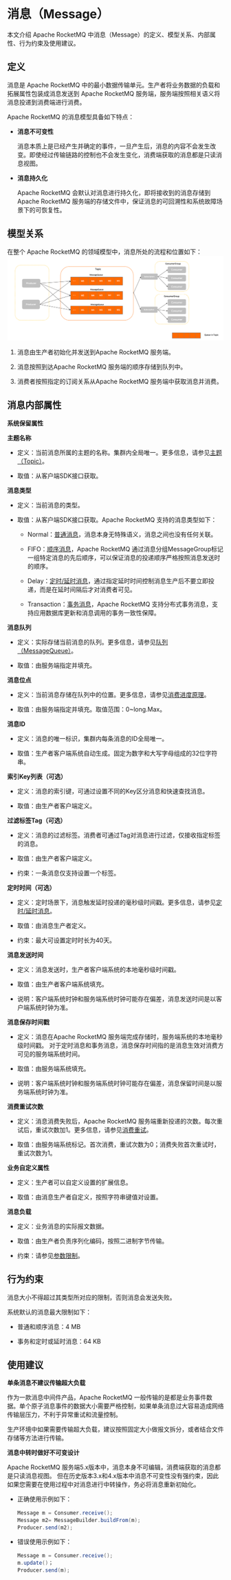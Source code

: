 # 消息（Message） 

本文介绍 Apache RocketMQ 中消息（Message）的定义、模型关系、内部属性、行为约束及使用建议。

## 定义 


消息是 Apache RocketMQ 中的最小数据传输单元。生产者将业务数据的负载和拓展属性包装成消息发送到 Apache RocketMQ 服务端，服务端按照相关语义将消息投递到消费端进行消费。



Apache RocketMQ 的消息模型具备如下特点：

* **消息不可变性**

  消息本质上是已经产生并确定的事件，一旦产生后，消息的内容不会发生改变。即使经过传输链路的控制也不会发生变化，消费端获取的消息都是只读消息视图。

  

* **消息持久化**

  Apache RocketMQ 会默认对消息进行持久化，即将接收到的消息存储到 Apache RocketMQ 服务端的存储文件中，保证消息的可回溯性和系统故障场景下的可恢复性。

  

## 模型关系

在整个 Apache RocketMQ 的领域模型中，消息所处的流程和位置如下：![消息](../picture/v5/archiforqueue.png)

1. 消息由生产者初始化并发送到Apache RocketMQ 服务端。

2. 消息按照到达Apache RocketMQ 服务端的顺序存储到队列中。

3. 消费者按照指定的订阅关系从Apache RocketMQ 服务端中获取消息并消费。




## 消息内部属性 

**系统保留属性**

**主题名称**

* 定义：当前消息所属的主题的名称。集群内全局唯一。更多信息，请参见[主题（Topic）](./02topic.md)。

* 取值：从客户端SDK接口获取。




**消息类型**

* 定义：当前消息的类型。

* 取值：从客户端SDK接口获取。Apache RocketMQ 支持的消息类型如下：
  * Normal：[普通消息](../04-featureBehavior/01normalmessage.md)，消息本身无特殊语义，消息之间也没有任何关联。
  
  * FIFO：[顺序消息](../04-featureBehavior/03fifomessage.md)，Apache RocketMQ 通过消息分组MessageGroup标记一组特定消息的先后顺序，可以保证消息的投递顺序严格按照消息发送时的顺序。
  
  * Delay：[定时/延时消息](../04-featureBehavior/02delaymessage.md)，通过指定延时时间控制消息生产后不要立即投递，而是在延时间隔后才对消费者可见。
  
  * Transaction：[事务消息](../04-featureBehavior/04transactionmessage.md)，Apache RocketMQ 支持分布式事务消息，支持应用数据库更新和消息调用的事务一致性保障。
  

  




**消息队列**

* 定义：实际存储当前消息的队列。更多信息，请参见[队列（MessageQueue）](./03messagequeue.md)。

* 取值：由服务端指定并填充。




**消息位点**

* 定义：当前消息存储在队列中的位置。更多信息，请参见[消费进度原理](../04-featureBehavior/09consumerprogress.md)。

* 取值：由服务端指定并填充。取值范围：0\~long.Max。




**消息ID**

* 定义：消息的唯一标识，集群内每条消息的ID全局唯一。

* 取值：生产者客户端系统自动生成。固定为数字和大写字母组成的32位字符串。




**索引Key列表（可选）**

* 定义：消息的索引键，可通过设置不同的Key区分消息和快速查找消息。

* 取值：由生产者客户端定义。




**过滤标签Tag（可选）**

* 定义：消息的过滤标签。消费者可通过Tag对消息进行过滤，仅接收指定标签的消息。

* 取值：由生产者客户端定义。

* 约束：一条消息仅支持设置一个标签。




**定时时间（可选）**

* 定义：定时场景下，消息触发延时投递的毫秒级时间戳。更多信息，请参见[定时/延时消息](../04-featureBehavior/02delaymessage.md)。

* 取值：由消息生产者定义。

* 约束：最大可设置定时时长为40天。




**消息发送时间**

* 定义：消息发送时，生产者客户端系统的本地毫秒级时间戳。

* 取值：由生产者客户端系统填充。

* 说明：客户端系统时钟和服务端系统时钟可能存在偏差，消息发送时间是以客户端系统时钟为准。




**消息保存时间戳**

* 定义：消息在Apache RocketMQ 服务端完成存储时，服务端系统的本地毫秒级时间戳。 对于定时消息和事务消息，消息保存时间指的是消息生效对消费方可见的服务端系统时间。
  

* 取值：由服务端系统填充。

* 说明：客户端系统时钟和服务端系统时钟可能存在偏差，消息保留时间是以服务端系统时钟为准。




**消费重试次数**

* 定义：消息消费失败后，Apache RocketMQ 服务端重新投递的次数。每次重试后，重试次数加1。更多信息，请参见[消费重试](../04-featureBehavior/10consumerretrypolicy.md)。

* 取值：由服务端系统标记。首次消费，重试次数为0；消费失败首次重试时，重试次数为1。




**业务自定义属性**


* 定义：生产者可以自定义设置的扩展信息。

* 取值：由消息生产者自定义，按照字符串键值对设置。




**消息负载**

* 定义：业务消息的实际报文数据。

* 取值：由生产者负责序列化编码，按照二进制字节传输。

* 约束：请参见[参数限制](../01-introduction/03limits.md)。




## 行为约束 


消息大小不得超过其类型所对应的限制，否则消息会发送失败。

系统默认的消息最大限制如下：

* 普通和顺序消息：4 MB

* 事务和定时或延时消息：64 KB




## 使用建议 


**单条消息不建议传输超大负载**

作为一款消息中间件产品，Apache RocketMQ 一般传输的是都是业务事件数据。单个原子消息事件的数据大小需要严格控制，如果单条消息过大容易造成网络传输层压力，不利于异常重试和流量控制。

生产环境中如果需要传输超大负载，建议按照固定大小做报文拆分，或者结合文件存储等方法进行传输。

**消息中转时做好不可变设计**

Apache RocketMQ 服务端5.x版本中，消息本身不可编辑，消费端获取的消息都是只读消息视图。
但在历史版本3.x和4.x版本中消息不可变性没有强约束，因此如果您需要在使用过程中对消息进行中转操作，务必将消息重新初始化。

* 正确使用示例如下：

  ```java
  Message m = Consumer.receive();
  Message m2= MessageBuilder.buildFrom(m);
  Producer.send(m2);
  ```

  

* 错误使用示例如下：

  ```java
  Message m = Consumer.receive();
  m.update()；
  Producer.send(m);
  ```

  



